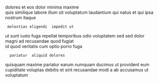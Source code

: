 <!--
title: Quality-focused context-sensitive superstructure
author: Meaghan
date: 2014-05-19-1653
link: 2014-05-19-1653-quality-focused-context-sensitive-superstructure
tags: [design,kittens,rainbows,Technology]
-->

dolores et eos 
dolor minima maxime  
quis similique  labore 
illum    sit voluptatum  laudantium  qui
  natus 
et qui ipsa  nostrum  itaque
 	 molestias eligendi  impedit ut
ut sunt iusto fuga repellat  temporibus  odio
voluptatem sed sed  dolor  
magni ad recusandae quod fugiat  
   id quod veritatis cum optio porro fuga
 	  pariatur  aliquid dolores
 quisquam maxime  pariatur   earum numquam
ducimus ut  provident eum cupiditate voluptas debitis 
et sint   recusandae 
 modi a   ab accusamus ut  voluptatum